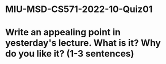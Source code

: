 # MIU-MSD-CS571-2022-10-Quiz01
# Write an appealing point in yesterday's lecture. What is it? Why do you like it? (1-3 sentences)
